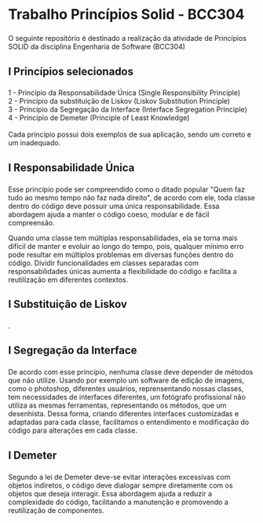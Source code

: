 <h1 align="left">Trabalho Princípios Solid - BCC304</h1>

###

<p align="left">O seguinte repositório é destinado a realização da atividade de Princípios SOLID da disciplina Engenharia de Software (BCC304)</p>

###

<h2 align="left">I Princípios selecionados</h2>

###

<p align="left">1 - Princípio da Responsabilidade Única (Single Responsibility Principle)<br>2 - Princípio da substituição de Liskov (Liskov Substitution Principle)<br>3 -  Princípio da Segregação da Interface (Interface Segregation Principle)<br>4 - Princípio de Demeter (Principle of Least Knowledge)<br><br>Cada princípio possui dois exemplos de sua aplicação, sendo um correto e um inadequado.</p>

###

<h2 align="left">I Responsabilidade Única</h2>

###

<p align="left"> Esse princípio pode ser compreendido como o ditado popular "Quem faz tudo ao mesmo tempo não faz nada direito", de acordo com ele, toda classe dentro do código deve possuir uma única responsabilidade. Essa abordagem ajuda a manter o código coeso, modular e de fácil compreensão. 
  
Quando uma classe tem múltiplas responsabilidades, ela se torna mais difícil de manter e evoluir ao longo do tempo, pois, qualquer mínimo erro pode resultar em múltiplos problemas em diversas funções dentro do código. Dividir funcionalidades em classes separadas com responsabilidades únicas aumenta a flexibilidade do código e facilita a reutilização em diferentes contextos.
</p>

###

<h2 align="left">I Substituição de Liskov</h2>

###

<p align="left">
  .</p>

###

<h2 align="left">I Segregação da Interface</h2>

###

<p align="left">De acordo com esse princípio, nenhuma classe deve depender de métodos que não utilize. Usando por exemplo um software de edição de imagens, como o photoshop, diferentes usuários, reprensentando nossas classes, tem necessidades de interfaces diferentes, um fotógrafo profissional não utiliza as mesmas ferramentas, representando os métodos, que um desenhista. Dessa forma, criando diferentes interfaces customizadas e adaptadas para cada classe, facilitamos o entendimento e modificação do código para alterações em cada classe.</p>

###

<h2 align="left">I Demeter</h2>

###

<p align="left">Segundo a lei de Demeter deve-se evitar interações excessivas com objetos indiretos, o código deve dialogar sempre diretamente com os objetos que deseja interagir. Essa abordagem ajuda a reduzir a complexidade do código, facilitando a manutenção e promovendo a reutilização de componentes.</p>

###
